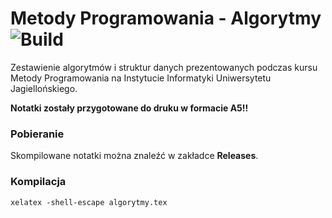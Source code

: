 # Metody Programowania - Algorytmy ![Build](https://github.com/hjaremko/mp-algorytmy/workflows/Build/badge.svg)
Zestawienie algorytmów i struktur danych prezentowanych podczas kursu Metody Programowania na Instytucie Informatyki Uniwersytetu Jagiellońskiego.

**Notatki zostały przygotowane do druku w formacie A5!!**

### Pobieranie
Skompilowane notatki można znaleźć w zakładce **Releases**.

### Kompilacja
```
xelatex -shell-escape algorytmy.tex
```
